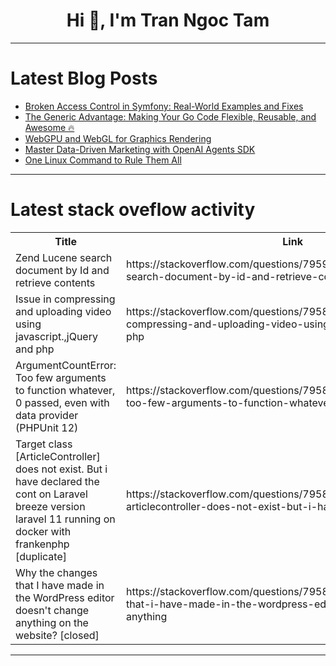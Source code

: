 <h1 align="center">Hi 👋, I'm Tran Ngoc Tam</h1>

---

# Latest Blog Posts 
<!-- BLOG-POST-LIST:START -->
- [Broken Access Control in Symfony: Real-World Examples and Fixes](https://dev.to/pentest_testing_corp/broken-access-control-in-symfony-real-world-examples-and-fixes-d3g)
- [The Generic Advantage: Making Your Go Code Flexible, Reusable, and Awesome 🔥](https://dev.to/tavernetech/the-generic-advantage-making-your-go-code-flexible-reusable-and-awesome-304n)
- [WebGPU and WebGL for Graphics Rendering](https://dev.to/omriluz1/webgpu-and-webgl-for-graphics-rendering-1pag)
- [Master Data-Driven Marketing with OpenAI Agents SDK](https://dev.to/swiftproxy_residential/master-data-driven-marketing-with-openai-agents-sdk-1b21)
- [One Linux Command to Rule Them All](https://dev.to/jorge_luisruedabeirana_/one-linux-command-to-rule-them-all-1h7n)
<!-- BLOG-POST-LIST:END -->

---

# Latest stack oveflow activity
<table>
  <tr><th>Title</th><th>Link</th></tr>
  <!-- STACKOVERFLOW:START --><tr><td>Zend Lucene search document by Id and retrieve contents</td><td>https://stackoverflow.com/questions/79590057/zend-lucene-search-document-by-id-and-retrieve-contents</td></tr><tr><td>Issue in compressing and uploading video using javascript.,jQuery and php</td><td>https://stackoverflow.com/questions/79589911/issue-in-compressing-and-uploading-video-using-javascript-jquery-and-php</td></tr><tr><td>ArgumentCountError: Too few arguments to function whatever, 0 passed, even with data provider &lpar;PHPUnit 12&rpar;</td><td>https://stackoverflow.com/questions/79589872/argumentcounterror-too-few-arguments-to-function-whatever-0-passed-even-with</td></tr><tr><td>Target class [ArticleController] does not exist. But i have declared the cont on Laravel breeze version laravel 11 running on docker with frankenphp [duplicate]</td><td>https://stackoverflow.com/questions/79589719/target-class-articlecontroller-does-not-exist-but-i-have-declared-the-cont-on</td></tr><tr><td>Why the changes that I have made in the WordPress editor doesn&#39;t change anything on the website? [closed]</td><td>https://stackoverflow.com/questions/79589711/why-the-changes-that-i-have-made-in-the-wordpress-editor-doesnt-change-anything</td></tr><!-- STACKOVERFLOW:END -->
</table>

---


